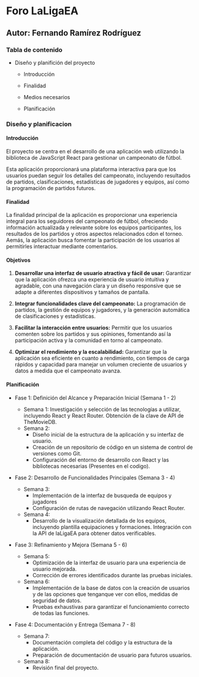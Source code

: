 # Foro LaLigaEA

## Autor: Fernando Ramírez Rodríguez

### Tabla de contenido

+ Diseño y planifición del proyecto

   + Introducción

   + Finalidad

    + Medios necesarios

    + Planificación


### Diseño y planificacion

#### Introducción

El proyecto se centra en el desarrollo de una aplicación web utilizando la biblioteca de JavaScript React para gestionar un campeonato de fútbol.
    
Esta aplicación proporcionará una plataforma interactiva para que los usuarios puedan seguir los detalles del campeonato, incluyendo resultados de partidos, clasificaciones, estadísticas de jugadores y equipos, así como la programación de partidos futuros.

#### Finalidad

La finalidad principal de la aplicación es proporcionar una experiencia integral para los seguidores del campeonato de fútbol, ofreciendo información actualizada y relevante sobre los equipos participantes, los resultados de los partidos y otros aspectos relacionados cdon el torneo. Aemás, la aplicación busca fomentar la participación de los usuarios al permitirles interactuar mediante comentarios.

#### Objetivos

1. **Desarrollar una interfaz de usuario atractiva y fácil de usar:** Garantizar que la aplicación ofrezca una experiencia de usuario intuitiva y agradable, con una navegación clara y un diseño responsive que se adapte a diferentes dispositivos y tamaños de pantalla.

2. **Integrar funcionalidades clave del campeonato:** La programación de partidos, la gestión de equipos y jugadores, y la generación automática de clasificaciones y estadísticas.

3. **Facilitar la interacción entre usuarios:** Permitir que los usuarios comenten sobre los partidos y sus opiniones, fomentando así la participación activa y la comunidad en torno al campeonato.

4. **Optimizar el rendimiento y la escalabilidad:** Garantizar que la aplicación sea eficiente en cuanto a rendimiento, con tiempos de carga rápidos y capacidad para manejar un volumen creciente de usuarios y datos a medida que el campeonato avanza.


#### Planificación
- Fase 1: Definición del Alcance y Preparación Inicial (Semana 1 - 2)
  - Semana 1: Investigación y selección de las tecnologías a utilizar, incluyendo React y React Router.
Obtención de la clave de API de TheMovieDB.
  - Semana 2:
     - Diseño inicial de la estructura de la aplicación y su interfaz de usuario.
     - Creación de un repositorio de código en un sistema de control de versiones como Git.
     - Configuración del entorno de desarrollo con React y las bibliotecas necesarias (Presentes en el
codigo).

- Fase 2: Desarrollo de Funcionalidades Principales (Semana 3 - 4)
  - Semana 3:
     - Implementación de la interfaz de busqueda de equipos y jugadores
     - Configuración de rutas de navegación utilizando React Router.
  - Semana 4:
     - Desarrollo de la visualización detallada de los equipos, incluyendo plantilla equipaciones y formaciones.
Integración con la API de laLigaEA para obtener datos verificables.

- Fase 3: Refinamiento y Mejora (Semana 5 - 6)
  - Semana 5:
     - Optimización de la interfaz de usuario para una experiencia de usuario mejorada.
     - Corrección de errores identificados durante las pruebas iniciales.
  - Semana 6:
     - Implementación de la base de datos con la creación de usuarios y de las opciones que tenganque ver con ellos, medidas de seguridad de datos.
     - Pruebas exhaustivas para garantizar el funcionamiento correcto de todas las funciones.

- Fase 4: Documentación y Entrega (Semana 7 - 8)
  - Semana 7:
     - Documentación completa del código y la estructura de la aplicación.
     - Preparación de documentación de usuario para futuros usuarios.
  - Semana 8:
     - Revisión final del proyecto.
